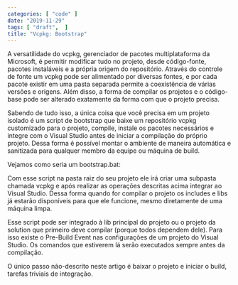 ```yaml
---
categories: [ "code" ]
date: "2019-11-29"
tags: [ "draft",  ]
title: "Vcpkg: Bootstrap"
---
```

A versatilidade do vcpkg, gerenciador de pacotes multiplataforma da Microsoft, é permitir modificar tudo no projeto, desde código-fonte, pacotes instaláveis e a própria origem do repositório. Através do controle de fonte um vcpkg pode ser alimentado por diversas fontes, e por cada pacote existir em uma pasta separada permite a coexistência de várias versões e origens. Além disso, a forma de compilar os projetos e o código-base pode ser alterado exatamente da forma com que o projeto precisa.

Sabendo de tudo isso, a única coisa que você precisa em um projeto isolado é um script de bootstrap que baixe um repositório vcpkg customizado para o projeto, compile, instale os pacotes necessários e integre com o Visual Studio antes de iniciar a compilação do próprio projeto. Dessa forma é possível montar o ambiente de maneira automática e sanitizada para qualquer membro da equipe ou máquina de build.

Vejamos como seria um bootstrap.bat:


Com esse script na pasta raiz do seu projeto ele irá criar uma subpasta chamada vcpkg e após realizar as operações descritas acima integrar ao Visual Studio. Dessa forma quando for compilar o projeto os includes e libs já estarão disponíveis para que ele funcione, mesmo diretamente de uma máquina limpa.

Esse script pode ser integrado à lib principal do projeto ou o projeto da solution que primeiro deve compilar (porque todos dependem dele). Para isso existe o Pre-Build Event nas configurações de um projeto do Visual Studio. Os comandos que estiverem lá serão executados sempre antes da compilação.


O único passo não-descrito neste artigo é baixar o projeto e iniciar o build, tarefas triviais de integração.
